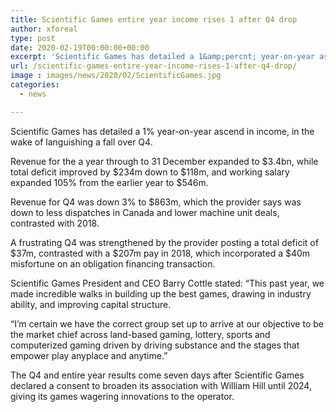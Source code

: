 ```yaml
---
title: Scientific Games entire year income rises 1 after Q4 drop
author: xforeal 
type: post
date: 2020-02-19T00:00:00+00:00
excerpt: 'Scientific Games has detailed a 1&amp;percnt; year-on-year ascend in income, subsequent to languishing a fall over Q4 '
url: /scientific-games-entire-year-income-rises-1-after-q4-drop/
image : images/news/2020/02/ScientificGames.jpg
categories:
  - news

---
```

Scientific Games has detailed a 1&percnt; year-on-year ascend in income, in the wake of languishing a fall over Q4.

Revenue for the a year through to 31 December expanded to $3.4bn, while total deficit improved by $234m down to $118m, and working salary expanded 105&percnt; from the earlier year to $546m.

Revenue for Q4 was down 3&percnt; to $863m, which the provider says was down to less dispatches in Canada and lower machine unit deals, contrasted with 2018.

A frustrating Q4 was strengthened by the provider posting a total deficit of $37m, contrasted with a $207m pay in 2018, which incorporated a $40m misfortune on an obligation financing transaction.

Scientific Games President and CEO Barry Cottle stated: &ldquo;This past year, we made incredible walks in building up the best games, drawing in industry ability, and improving capital structure.

&ldquo;I&rsquo;m certain we have the correct group set up to arrive at our objective to be the market chief across land-based gaming, lottery, sports and computerized gaming driven by driving substance and the stages that empower play anyplace and anytime.&rdquo;

The Q4 and entire year results come seven days after Scientific Games declared a consent to broaden its association with William Hill until 2024, giving its games wagering innovations to the operator.